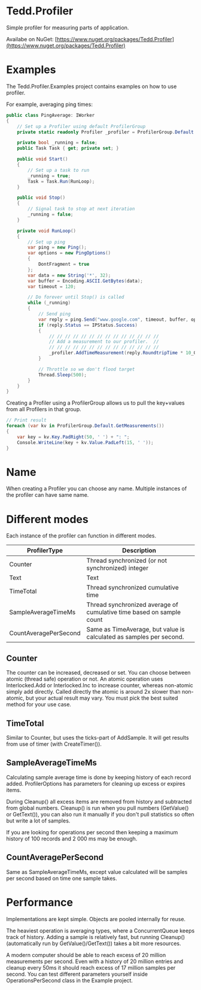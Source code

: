 # Tedd.Profiler
Simple profiler for measuring parts of application.

Availabe on NuGet: [https://www.nuget.org/packages/Tedd.Profiler](https://www.nuget.org/packages/Tedd.Profiler)

# Examples

The Tedd.Profiler.Examples project contains examples on how to use profiler. 

For example, averaging ping times:

```c#
public class PingAverage: IWorker
{
    // Set up a Profiler using default ProfilerGroup
    private static readonly Profiler _profiler = ProfilerGroup.Default.CreateInstance(new ProfilerOptions(ProfilerType.SampleAverageTimeMs, 1_000, 10_000));

    private bool _running = false;
    public Task Task { get; private set; }

    public void Start()
    {
        // Set up a task to run
        _running = true;
        Task = Task.Run(RunLoop);
    }

    public void Stop()
    {
        // Signal task to stop at next iteration
        _running = false;
    }

    private void RunLoop()
    {
        // Set up ping
        var ping = new Ping();
        var options = new PingOptions()
        {
            DontFragment = true
        };
        var data = new String('*', 32);
        var buffer = Encoding.ASCII.GetBytes(data);
        var timeout = 120;

        // Do forever until Stop() is called
        while (_running)
        {
            // Send ping
            var reply = ping.Send("www.google.com", timeout, buffer, options);
            if (reply.Status == IPStatus.Success)
            {
                // // // // // // // // // // // // // //
                // Add a measurement to our profiler.  //
                // // // // // // // // // // // // // //
                _profiler.AddTimeMeasurement(reply.RoundtripTime * 10_000, 1);
            }

            // Throttle so we don't flood target
            Thread.Sleep(500);
        }
    }
}
```
Creating a Profiler using a ProfilerGroup allows us to pull the key+values from all Profilers in that group.

```c#
// Print result
foreach (var kv in ProfilerGroup.Default.GetMeasurements())
{
    var key = kv.Key.PadRight(50, ' ') + ": ";
    Console.WriteLine(key + kv.Value.PadLeft(15, ' '));
}
```
# Name

When creating a Profiler you can choose any name. Multiple instances of the profiler can have same name. 

# Different modes

Each instance of the profiler can function in different modes.

| ProfilerType          | Description                                                  |
| --------------------- | ------------------------------------------------------------ |
| Counter               | Thread synchronized (or not synchronized) integer            |
| Text                  | Text                                                         |
| TimeTotal             | Thread synchronized cumulative time                          |
| SampleAverageTimeMs   | Thread synchronized average of cumulative time based on sample count |
| CountAveragePerSecond | Same as TimeAverage, but value is calculated as samples per second. |

## Counter

The counter can be increased, decreased or set. You can choose between atomic (thread safe) operation or not. An atomic operation uses Interlocked.Add or Interlocked.Inc to increase counter, whereas non-atomic simply add directly. Called directly the atomic is around 2x slower than non-atomic, but your actual result may vary. You must pick the best suited method for your use case.

## TimeTotal

Similar to Counter, but uses the ticks-part of AddSample. It will get results from use of timer (with CreateTimer()).

## SampleAverageTimeMs

Calculating sample average time is done by keeping history of each record added. ProfilerOptions has parameters for cleaning up excess or expires items.

During Cleanup() all excess items are removed from history and subtracted from global numbers. Cleanup() is run when you pull numbers (GetValue() or GetText()), you can also run it manually if you don't pull statistics so often but write a lot of samples.

If you are looking for operations per second then keeping a maximum history of 100 records and 2 000 ms may be enough.

## CountAveragePerSecond

Same as SampleAverageTimeMs, except value calculated will be samples per second based on time one sample takes.

# Performance

Implementations are kept simple. Objects are pooled internally for reuse.

The heaviest operation is averaging types, where a ConcurrentQueue keeps track of history. Adding a sample is relatively fast, but running Cleanup() (automatically run by GetValue()/GetText()) takes a bit more resources.

A modern computer should be able to reach excess of 20 million measurements per second. Even with a history of 20 million entries and cleanup every 50ms it should reach excess of 17 million samples per second. You can test different parameters yourself inside OperationsPerSecond class in the Example project.